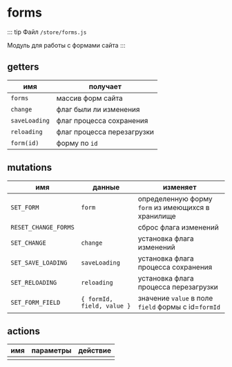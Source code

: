 # forms

::: tip Файл
`/store/forms.js`

Модуль для работы с формами сайта
:::

## getters

| имя           | получает                   |
| ------------- | -------------------------- |
| `forms`       | массив форм сайта          |
| `change`      | флаг были ли изменения     |
| `saveLoading` | флаг процесса сохранения   |
| `reloading`   | флаг процесса перезагрузки |
| `form(id)`    | форму по `id`              |

## mutations

| имя                  | данные                     | изменяет                                            |
| -------------------- | -------------------------- | --------------------------------------------------- |
| `SET_FORM`           | `form`                     | определенную форму `form` из имеющихся в хранилище  |
| `RESET_CHANGE_FORMS` |                            | сброс флага изменений                               |
| `SET_CHANGE`         | `change`                   | установка флага изменений                           |
| `SET_SAVE_LOADING`   | `saveLoading`              | установка флага процесса сохранения                 |
| `SET_RELOADING`      | `reloading`                | установка флага процесса перезагрузки               |
| `SET_FORM_FIELD`     | `{ formId, field, value }` | значение `value` в поле `field` формы с id=`formId` |

## actions

| имя | параметры | действие |
| --- | --------- | -------- |
|     |           |          |
